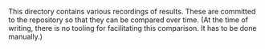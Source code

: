 This directory contains various recordings of results. These are committed to
the repository so that they can be compared over time. (At the time of writing,
there is no tooling for facilitating this comparison. It has to be done
manually.)

